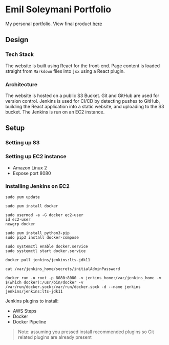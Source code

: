 # Emil Soleymani Portfolio

My personal portfolio. View final product [here](https://emilsoleymani-portfolio-bucket.s3.amazonaws.com/index.html)
## Design

### Tech Stack

The website is built using React for the front-end. Page content is loaded straight from `Markdown` files into `jsx` using a React plugin.

### Architecture

The website is hosted on a public S3 Bucket. Git and GitHub are used for version control. Jenkins is used for CI/CD by detecting pushes to GitHub, building the React application into a static website, and uploading to the S3 bucket. The Jenkins is run on an EC2 instance.

## Setup

### Setting up S3

### Setting up EC2 instance
- Amazon Linux 2
- Expose port 8080

### Installing Jenkins on EC2
```
sudo yum update

sudo yum install docker

sudo usermod -a -G docker ec2-user
id ec2-user
newgrp docker

sudo yum install python3-pip
sudo pip3 install docker-compose

sudo systemctl enable docker.service
sudo systemctl start docker.service

docker pull jenkins/jenkins:lts-jdk11

cat /var/jenkins_home/secrets/initialAdminPassword

docker run -u root -p 8080:8080 -v jenkins_home:/var/jenkins_home -v $(which docker):/usr/bin/docker -v /var/run/docker.sock:/var/run/docker.sock -d --name jenkins jenkins/jenkins:lts-jdk11
```

Jenkins plugins to install:

* AWS Steps
* Docker
* Docker Pipeline

> Note: assuming you pressed install recommended plugins so Git related plugins are already present